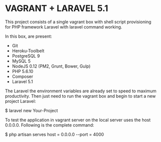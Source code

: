 # VAGRANT + LARAVEL 5.1
This project consists of a single vagrant box with shell script provisioning for PHP framework Laravel with laravel command working.

In this box, are present:

- Git
- Heroku-Toolbelt
- PostgreSQL 9
- MySQL 5
- NodeJS 0.12 (PM2, Grunt, Bower, Gulp)
- PHP 5.6.10
- Composer
- Laravel 5.1

The Laravel the environment variables are already set to speed to maximum productivity. Then just need to run the vagrant box and begin to start a new project Laravel:

 $ laravel new Your-Project

To test the application in vagrant server on the local server uses the host 0.0.0.0. Following is the complete command:

 $ php artisan serves host = 0.0.0.0 --port = 4000
